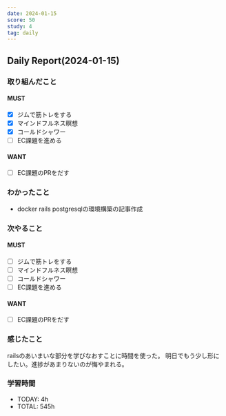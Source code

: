 ```yaml
---
date: 2024-01-15
score: 50
study: 4
tag: daily
---
```

## Daily Report(2024-01-15)
### 取り組んだこと
#### MUST
- [x] ジムで筋トレをする
- [x] マインドフルネス瞑想
- [x] コールドシャワー
- [ ] EC課題を進める
#### WANT
- [ ] EC課題のPRをだす
### わかったこと
- docker rails postgresqlの環境構築の記事作成
### 次やること
#### MUST
- [ ] ジムで筋トレをする
- [ ] マインドフルネス瞑想
- [ ] コールドシャワー
- [ ] EC課題を進める
#### WANT
- [ ] EC課題のPRをだす
### 感じたこと
railsのあいまいな部分を学びなおすことに時間を使った。
明日でもう少し形にしたい。進捗があまりないのが悔やまれる。
### 学習時間
- TODAY: 4h
- TOTAL: 545h
